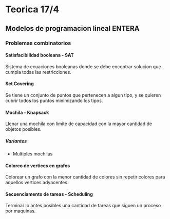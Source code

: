 # Teorica 17/4
## Modelos de programacion lineal ENTERA

### Problemas combinatorios
#### Satisfacibilidad booleana - SAT
Sistema de ecuaciones booleanas donde se debe encontrar solucion que cumpla todas las restricciones.

#### Set Covering
Se tiene un conjunto de puntos que pertenecen a algun tipo, y se quieren cubrir todos los puntos minimizando los tipos.

#### Mochila - Knapsack
Llenar una mochila con limite de capacidad con la mayor cantidad de objetos posibles.

##### Variantes
- Multiples mochilas

#### Coloreo de vertices en grafos
Colorear un grafo con la menor cantidad de colores sin repetir colores para aquellos vertices adyacentes.

#### Secuenciamento de tareas - Scheduling
Terminar lo antes posibles una cantidad de tareas que siguen un proceso por maquinas.

